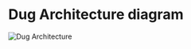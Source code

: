# Dug Architecture diagram

![Dug Architecture](https://github.com/helxplatform/search-documentation/assets/14827177/c002667a-a025-4954-8e80-b054830ab6cb)
